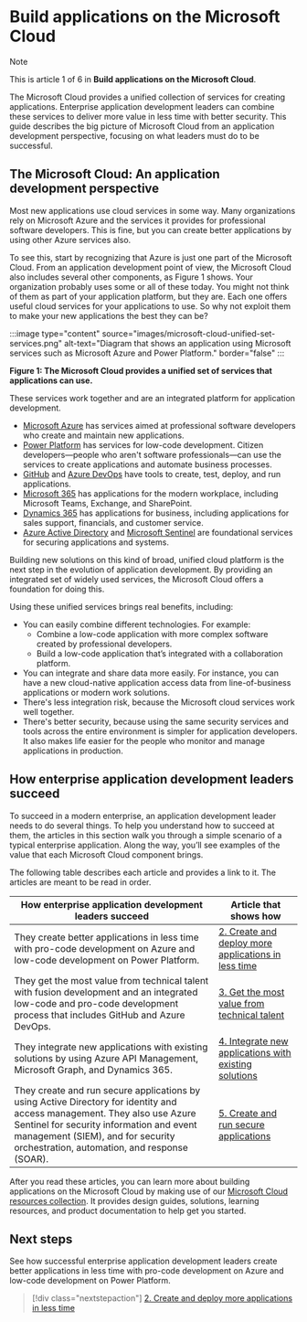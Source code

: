 
# Build applications on the Microsoft Cloud

> [!Note]
> This is article 1 of 6 in **Build applications on the Microsoft Cloud**.

The Microsoft Cloud provides a unified collection of services for creating applications. Enterprise application development leaders can combine these services to deliver more value in less time with better security. This guide describes the big picture of Microsoft Cloud from an application development perspective, focusing on what leaders must do to be successful.

## The Microsoft Cloud: An application development perspective

Most new applications use cloud services in some way. Many organizations rely on Microsoft Azure and the services it provides for professional software developers. This is fine, but you can create better applications by using other Azure services also.

To see this, start by recognizing that Azure is just one part of the Microsoft Cloud. From an application development point of view, the Microsoft Cloud also includes several other components, as Figure 1 shows. Your organization probably uses some or all of these today. You might not think of them as part of your application platform, but they are. Each one offers useful cloud services for your applications to use. So why not exploit them to make your new applications the best they can be?

:::image type="content" source="images/microsoft-cloud-unified-set-services.png" alt-text="Diagram that shows an application using Microsoft services such as Microsoft Azure and Power Platform." border="false" :::

**Figure 1: The Microsoft Cloud provides a unified set of services that applications can use.**

These services work together and are an integrated platform for application development.

- [Microsoft Azure](/Azure?product=popular) has services aimed at professional software developers who create and maintain new applications.
- [Power Platform](/power-platform) has services for low-code development. Citizen developers—people who aren't software professionals—can use the services to create applications and automate business processes.
- [GitHub](https://docs.github.com) and [Azure DevOps](/azure/devops) have tools to create, test, deploy, and run applications.
- [Microsoft 365](/microsoft-365) has applications for the modern workplace, including Microsoft Teams, Exchange, and SharePoint.
- [Dynamics 365](/dynamics365) has applications for business, including applications for sales support, financials, and customer service.
- [Azure Active Directory](/azure/active-directory) and [Microsoft Sentinel](/azure/sentinel) are foundational services for securing applications and systems.

Building new solutions on this kind of broad, unified cloud platform is the next step in the evolution of application development. By providing an integrated set of widely used services, the Microsoft Cloud offers a foundation for doing this.

Using these unified services brings real benefits, including:

- You can easily combine different technologies. For example:
  - Combine a low-code application with more complex software created by professional developers.
  - Build a low-code application that’s integrated with a collaboration platform.
- You can integrate and share data more easily. For instance, you can have a new cloud-native application access data from line-of-business applications or modern work solutions.
- There's less integration risk, because the Microsoft cloud services work well together.
- There's better security, because using the same security services and tools across the entire environment is simpler for application developers. It also makes life easier for the people who monitor and manage applications in production.

## How enterprise application development leaders succeed

To succeed in a modern enterprise, an application development leader needs to do several things. To help you understand how to succeed at them, the articles in this section walk you through a simple scenario of a typical enterprise application. Along the way, you’ll see examples of the value that each Microsoft Cloud component brings.

The following table describes each article and provides a link to it. The articles are meant to be read in order.

| How enterprise application development leaders succeed | Article that shows how |
| --------------------------------- | ---------------------------------------- |
| They create better applications in less time with pro-code development on Azure and low-code development on Power Platform. | [2. Create and deploy more applications in less time](create-deploy-more-applications-less-time/) |
| They get the most value from technical talent with fusion development and an integrated low-code and pro-code development process that includes GitHub and Azure DevOps. | [3. Get the most value from technical talent](get-most-value-technical-talent/) |
| They integrate new applications with existing solutions by using Azure API Management, Microsoft Graph, and Dynamics 365. | [4. Integrate new applications with existing solutions](integrate-new-applications-existing-solutions/) |
| They create and run secure applications by using Active Directory for identity and access management. They also use Azure Sentinel for security information and event management (SIEM), and for security orchestration, automation, and response (SOAR).| [5. Create and run secure applications](create-run-secure-applications/) |

After you read these articles, you can learn more about building applications on the Microsoft Cloud by making use of our [Microsoft Cloud resources collection](https://aka.ms/microsoft-cloud-collection). It provides design guides, solutions, learning resources, and product documentation to help get you started.

## Next steps

See how successful enterprise application development leaders create better applications in less time with pro-code development on Azure and low-code development on Power Platform.

> [!div class="nextstepaction"]
> [2. Create and deploy more applications in less time](create-deploy-more-applications-less-time/)
